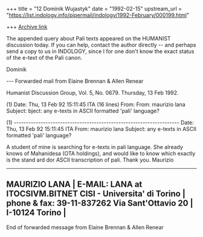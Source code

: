 +++
title = "12 Dominik Wujastyk"
date = "1992-02-15"
upstream_url = "https://list.indology.info/pipermail/indology/1992-February/000199.html"

+++
[Archive link](https://list.indology.info/pipermail/indology/1992-February/000199.html)


The appended query about Pali texts appeared on the HUMANIST discussion
today.  If you can help, contact the author directly -- and perhaps
send a copy to us in INDOLOGY, since I for one don't know the exact
status of the e-text of the Pali canon.

Dominik

--- Forwarded mail from Elaine Brennan & Allen Renear
 <EDITORS at edu.brown.brownvm>

Humanist Discussion Group, Vol. 5, No. 0679. Thursday, 13 Feb 1992.

(1)   Date:     Thu, 13 Feb 92 15:11:45 ITA                   (16 lines)
From: From:     maurizio lana <LANA at ITOCSIVM>
Subject: bject:  any e-texts in ASCII formatted 'pali' language?

(1) --------------------------------------------------------------------
Date:         Thu, 13 Feb 92 15:11:45 ITA
From: maurizio lana <LANA at ITOCSIVM>
Subject: any e-texts in ASCII formatted 'pali' language?

A student of mine is searching for e-texts in pali language. She already knows
of Mahanidesa (OTA holdings), and would like to know which exactly is the stand
ard dor ASCII transcription of pali.
Thank you.
Maurizio

-----------------------------------------------------------
MAURIZIO LANA                | E-MAIL: LANA at ITOCSIVM.BITNET
CISI - Universita' di Torino | phone & fax: 39-11-837262
Via Sant'Ottavio 20          |
I-10124 Torino               |
------------------------------------------------------------
End of forwarded message from Elaine Brennan & Allen Renear
 <EDITORS at edu.brown.brownvm>





